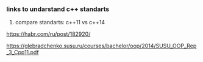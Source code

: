 ### links to undarstand c++ standarts 

1) compare standarts: c++11 vs c++14

https://habr.com/ru/post/182920/

https://glebradchenko.susu.ru/courses/bachelor/oop/2014/SUSU_OOP_Rep_3_Cpp11.pdf


